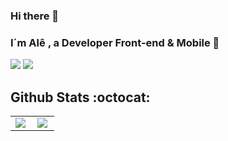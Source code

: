 ### Hi there 👋


<p align="center">
 
   ###  I´m Alê , a Developer Front-end & Mobile 👋
  
  <a href="https://www.linkedin.com/in/alessandra-colvara-de-souza/"><img src="https://img.shields.io/badge/alessandra-colvara-de-souza-purple?style=flat&logo=Linkedin&logoColor=white"></a>
  <a href="mailto:peglowalessandra@gmail.com"><img src="https://img.shields.io/badge/-peglowalessandra@gmail.com-c14438?style=flat&logo=Gmail&logoColor=white" /></a>
</p>

## Github Stats :octocat:
<center>
<table>
  <tr>
    <td><img align="left" padding-right="10px" src=https://github-readme-stats.vercel.app/api?username=alepeglow&show_icons=true ></td>
    <td><img align="left" padding-right="10px" src=https://github-readme-stats.vercel.app/api/top-langs/?username=alepeglow&show_icons=true&layout=compact></td>
  </tr>  
</table>
</center>

<!--

## 🖖 About
I work with webdevelopment since 2020. Im interested in all  mobile technologies, and have been working with Front-end  all this time.

## ⚡ Technologies & Skills
- Front-end development using **Bootstrap,JavaScript, CSS3, HTML5**
- Backend development using ** SQL, ASP.NET C#, Python **
- Mobile application development using **Xamarin  **

- 🔭 I’m currently working on [Santander Bootcamp | Fullstack Developer](https://web.digitalinnovation.one/track/8cb85681-63be-4cfe-894c-c812861e52d3)

- 🌱 I’m currently learning **HTML, CSS, JavaScript, SQL, Java, SCRUM, Python.**

- 👯 I’m looking to collaborate on **study groups**

- 🤝 I’m looking for help with **soft skills**

- 📫 How to reach me **peglowalessandra@gmail.com**

- 📄 Know about my experiences [https://www.linkedin.com/in/alessandra-colvara-de-souza//](https://www.linkedin.com/in/alessandra-colvara-de-souza/)

- ⚡ Fun fact **I'm a dog lover and a have 3 dogs and I love books. In my spare time, I enjoy reading books and fanfics and also writing them. **


<!--


Here are some ideas to get you started:

- 🔭 I’m currently working on ...
- 🌱 I’m currently learning ...
- 👯 I’m looking to collaborate on ...
- 🤔 I’m looking for help with ...

- 💬 Ask me about ...
- 📫 How to reach me: ...
- 😄 Pronouns: ...
- ⚡ Fun fact: ...
-->
